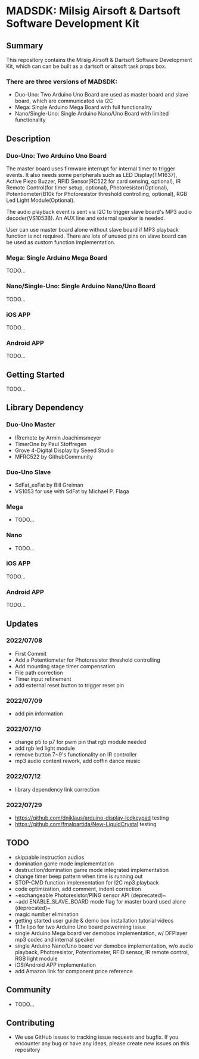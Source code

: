 # MADSDK: Milsig Airsoft & Dartsoft Software Development Kit

## Summary
This repository contains the Milsig Airsoft & Dartsoft Software Development Kit, which can can be built as a dartsoft or airsoft task props box. 

### There are three versions of MADSDK: 
* Duo-Uno: Two Arduino Uno Board are used as master board and slave board, which are communicated via I2C
* Mega: Single Arduino Mega Board with full functionality
* Nano/Single-Uno: Single Arduino Nano/Uno Board with limited functionality

## Description
### Duo-Uno: Two Arduino Uno Board
The master board uses firmware interrupt for internal timer to trigger events. It also needs some peripherals such as LED Display(TM1637), Active Piezo Buzzer, RFID Sensor(RC522 for card sensing, optional), IR Remote Control(for timer setup, optional), Photoresistor(Optional), Potentiometer(B10k for Photoresistor threshold controlling, optional), RGB Led Light Module(Optional).

The audio playback event is sent via I2C to trigger slave board's MP3 audio decoder(VS1053B). An AUX line and external speaker is needed. 

User can use master board alone without slave board if MP3 playback function is not required. There are lots of unused pins on slave board can be used as custom function implementation.

### Mega: Single Arduino Mega Board
TODO...

### Nano/Single-Uno: Single Arduino Nano/Uno Board
TODO...

### iOS APP
TODO...

### Android APP
TODO...

## Getting Started
TODO...

## Library Dependency
### Duo-Uno Master
* IRremote by Armin Joachimsmeyer
* TimerOne by Paul Stoffregen
* Grove 4-Digital Display by Seeed Studio
* MFRC522 by GithubCommunity
### Duo-Uno Slave
* SdFat_exFat by Bill Greiman
* VS1053 for use with SdFat by Michael P. Flaga

### Mega
* TODO...

### Nano
* TODO...

### iOS APP
TODO...

### Android APP
TODO...

## Updates
### 2022/07/08
* First Commit
* Add a Potentiometer for Photoresistor threshold controlling
* Add mounting stage timer compensation
* File path correction
* Timer input refinement
* add external reset button to trigger reset pin
### 2022/07/09
* add pin information
### 2022/07/10
* change p5 to p7 for pwm pin that rgb module needed
* add rgb led light module
* remove button 7~9's functionality on IR controller
* mp3 audio content rework, add coffin dance music
### 2022/07/12
* library dependency link correction
### 2022/07/29
* https://github.com/dniklaus/arduino-display-lcdkeypad testing
* https://github.com/fmalpartida/New-LiquidCrystal testing

## TODO
* skippable instruction audios
* domination game mode implememtation
* destruction/domination game mode integrated implementation
* change timer beep pattern when time is running out
* STOP-CMD function implementation for I2C mp3 playback
* code optimization, add comment, indent correction
* ~exchangeable Photoresistor/PING sensor API (deprecated)~
* ~add ENABLE_SLAVE_BOARD mode flag for master board used alone (deprecated)~
* magic number elimination
* getting started user guide & demo box installation tutorial videos
* 11.1v lipo for two Arduino Uno board powerining issue
* single Arduino Mega board ver demobox implementation, w/ DFPlayer mp3 codec and internal speaker
* single Arduino Nano/Uno board ver demobox implementation, w/o audio playback, Photoresistor, Potentiometer, RFID sensor, IR remote control, RGB light module
* iOS/Android APP implementation
* add Amazon link for component price reference

## Community
* TODO...

## Contributing
* We use GitHub issues to tracking issue requests and bugfix. If you encounter any bug or have any ideas, please create new issues on this repository
